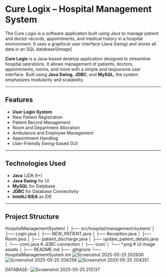 #  Cure Logix – Hospital Management System
The Cure Logix is a software application built using Java to manage patient and doctor records, appointments, and medical history in a hospital environment. 
It uses a graphical user interface (Java Swing) and stores all data in an SQL database![image]


**Cure Logix** is a Java-based desktop application designed to streamline hospital operations.
It allows management of patients, doctors, appointments, rooms, and more with a simple and responsive user interface. 
Built using **Java Swing**, **JDBC**, and **MySQL**, the system emphasizes modularity and scalability.

---

## Features

-  **User Login System**
-  New Patient Registration
-  Patient Record Management
-  Room and Department Allocation
-  Ambulance and Employee Management
-  Appointment Handling
-  User-Friendly Swing-based GUI

---

##  Technologies Used

- **Java** (JDK 8+)
- **Java Swing** for UI
- **MySQL** for Database
- **JDBC** for Database Connectivity
- **IntelliJ IDEA** as IDE

---

## Project Structure

HospitalManagementSystem/
│
├── src/hospital/management/system/
│ ├── Login.java
│ ├── NEW_PATIENT.java
│ ├── Reception.java
│ ├── Room.java
│ ├── patient_discharge.java
│ ├── update_patient_details.java
│ └── conn.java # JDBC connection
│
├── icon/
│ └── *.png # UI image assets
│
├── README.md
├── .gitignore
└── HospitalManagementSystem.iml
![Screenshot 2025-05-25 202930](https://github.com/user-attachments/assets/a037d844-28a4-4ea5-8035-ca470cb6f9eb)
![Screenshot 2025-05-25 204258](https://github.com/user-attachments/assets/7f6e3325-0910-4285-9622-de8eb1a2b7f7)
![Screenshot 2025-05-25 204351](https://github.com/user-attachments/assets/e81f89b9-aa0b-445f-a1f4-4ae833e39731)

DATABASE-
![Screenshot 2025-05-25 215137](https://github.com/user-attachments/assets/3fe15515-4958-4eb3-8731-771cae33011d)






